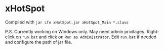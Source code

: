 # xHotSpot

Compiled with `jar cfe xHotSpot.jar xHotSpot_Main *.class`

P.S.  Currently working on Windows only. May need admin privilages. Right-click on `run.bat` and click on `Run as Administrator`.
      Edit `run.bat` if needed and configure the path of jar file.
